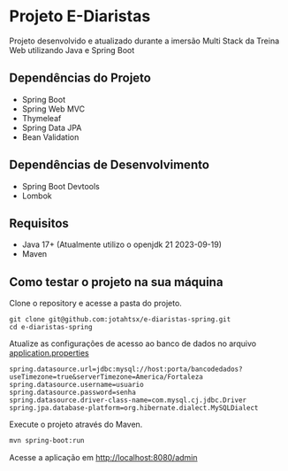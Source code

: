# Projeto E-Diaristas

Projeto desenvolvido e atualizado durante a imersão Multi Stack da Treina Web utilizando Java e Spring Boot

## Dependências do Projeto

- Spring Boot
- Spring Web MVC
- Thymeleaf
- Spring Data JPA
- Bean Validation

## Dependências de Desenvolvimento

- Spring Boot Devtools
- Lombok

## Requisitos

- Java 17+ (Atualmente utilizo o openjdk 21 2023-09-19)
- Maven

## Como testar o projeto na sua máquina

Clone o repository e acesse a pasta do projeto.

```ssh
git clone git@github.com:jotahtsx/e-diaristas-spring.git
cd e-diaristas-spring
```

Atualize as configurações de acesso ao banco de dados no arquivo [application.properties](src/main/resources/application.properties)

```properties
spring.datasource.url=jdbc:mysql://host:porta/bancodedados?useTimezone=true&serverTimezone=America/Fortaleza
spring.datasource.username=usuario
spring.datasource.password=senha
spring.datasource.driver-class-name=com.mysql.cj.jdbc.Driver
spring.jpa.database-platform=org.hibernate.dialect.MySQLDialect
```

Execute o projeto através do Maven.

```sh
mvn spring-boot:run
```

Acesse a aplicação em [http://localhost:8080/admin](http://localhost:8080/admin)